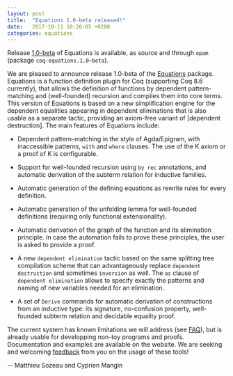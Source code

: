 ```yaml
---
layout: post
title:  "Equations 1.0-beta released!"
date:   2017-10-11 18:26:05 +0200
categories: equations
---
```


Release [1.0-beta][release] of Equations is available, as source and
through `opam` (package `coq-equations.1.0~beta`).

  We are pleased to announce release 1.0-beta of the [Equations][www]
package. Equations is a function definition plugin for Coq (supporting
Coq 8.6 currently), that allows the definition of functions by
dependent pattern-matching and (well-founded) recursion and compiles
them into core terms. This version of Equations is based on a new
simplification engine for the dependent equalities appearing in dependent
eliminations that is also usable as a separate tactic, providing an
axiom-free variant of [dependent destruction].  The main features of
Equations include:

  - Dependent pattern-matching in the style of Agda/Epigram, with
    inaccessible patterns, `with` and `where` clauses.  The use of the K
    axiom or a proof of K is configurable.

  - Support for well-founded recursion using `by rec` annotations, and
    automatic derivation of the subterm relation for inductive families.
  
  - Automatic generation of the defining equations as rewrite rules for
    every definition.
  
  - Automatic generation of the unfolding lemma for well-founded
    definitions (requiring only functional extensionality).
  
  - Automatic derivation of the graph of the function and its
    elimination principle.  In case the automation fails to prove these
    principles, the user is asked to provide a proof.
  
  - A new `dependent elimination` tactic based on the same splitting
    tree compilation scheme that can advantageously replace `dependent
    destruction` and sometimes `inversion` as well. The `as` clause of
    `dependent elimination` allows to specify exactly the patterns and
    naming of new variables needed for an elimination.
  
  - A set of `Derive` commands for automatic derivation of constructions
    from an inductive type: its signature, no-confusion property,
    well-founded subterm relation and decidable equality proof.

The current system has known limitations we will address (see
[FAQ][faq]), but is already usable for developping non-toy programs and
proofs. Documentation and examples are available on the website.
We are seeking and welcoming [feedback][issues] from you on the
usage of these tools!

[release]: https://github.com/mattam82/Coq-Equations/releases/tag/v1.0-beta
[www]: http://mattam82.github.io/Coq-Equations
[faq]: http://mattam82.github.io/Coq-Equations/FAQ
[issues]: http://github.com/mattam82/Coq-Equations/issues

-- Matthieu Sozeau and Cyprien Mangin
